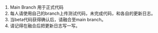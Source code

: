 1. Main Branch 用于正式代码
2. 每人请使用自己的branch上传测试代码，未完成代码，和各自的更新日志。
3. 当beta代码获得确认后，请融合至main branch。
4. 请记得在融合后把更新日志写一写。
